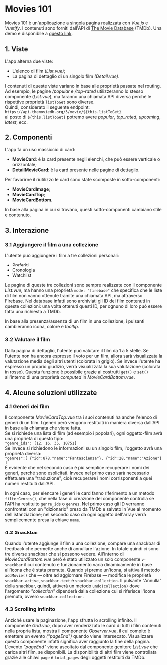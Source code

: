 # Movies 101
Movies 101 è un'applicazione a singola pagina realizzata con *Vue.js* e *Vuetify*. I contenuti sono forniti dall'API di [The Movie Database](https://www.themoviedb.org/) (TMDb). Una demo è disponibile a [questo link](https://movies101-iqr.firebaseapp.com).

## 1. Viste
L'app alterna due viste:

- L'elenco di film *(List.vue)*;
- La pagina di dettaglio di un singolo film *(Detail.vue)*.

I contenuti di queste viste variano in base alle proprietà passate nel routing. Ad esempio, le pagine */popular* e */top-rated* utilizzeranno lo stesso componente (*List.vue*), ma faranno una chiamata API diversa perché le rispettive proprietà `listToGet` sono diverse.  
Quindi, considerato il seguente endpoint:  
`https://api.themoviedb.org/3/movie/${this.listToGet}`  
al posto di `${this.listToGet}` potremo avere *popular*, *top_rated*, *upcoming*, *latest*, ecc.

## 2. Componenti
L'app fa un uso massiccio di card:

- **MovieCard**: è la card presente negli elenchi, che può essere verticale o orizzontale;
- **DetailMovieCard**: è la card presente nelle pagine di dettaglio.  

Per favorirne il riutilizzo le card sono state scomposte in sotto-componenti:

- **MovieCardImage**;
- **MovieCardTop**;
- **MovieCardBottom**.

In base alla pagina in cui si trovano, questi sotto-componenti cambiano stile e contenuto.

## 3. Interazione

### 3.1 Aggiungere il film a una collezione
L'utente può aggiungere i film a tre collezioni personali:

- Preferiti
- Cronologia
- Watchlist

Le pagine di queste tre collezioni sono sempre realizzate con il componente *List.vue*, ma hanno una proprietà `mode: "firebase"` che specifica che le liste di film non vanno ottenute tramite una chiamata API, ma attraverso Firebase. Nel database infatti sono archiviati gli ID dei film contenuti in queste collezioni: una volta ottenuti questi ID, per ognuno di loro può essere fatta una richiesta a TMDb.

In base alla presenza/assenza di un film in una collezione, i pulsanti cambieranno icona, colore e *tooltip*.

### 3.2 Valutare il film
Dalla pagina di dettaglio, l'utente può valutare il film da 1 a 5 stelle. Se l'utente non ha ancora espresso il voto per un film, allora sarà visualizzata la valutazione media degli altri utenti (colorata in grigio). Se invece l'utente ha espresso un proprio giudizio, verrà visualizzata la sua valutazione (colorata in rosso). Questa funzione è possibile grazie ai costrutti `get()` e `set()` all'interno di una proprietà *computed* in *MovieCardBottom.vue*.

## 4. Alcune soluzioni utilizzate

### 4.1 Generi dei film
Il componente *MovieCardTop.vue* tra i suoi contenuti ha anche l'elenco di generi di un film. I generi però vengono restituiti in maniera diversa dall'API in base alla chiamata che viene fatta.  
Se si richiede una lista di film (ad esempio i popolari), ogni oggetto-film avrà una proprietà di questo tipo:  
`"genre_ids": [12, 16, 35, 10751]`  
Se invece si richiedono le informazioni su un singolo film, l'oggetto avrà una proprietà diversa:  
`"genres":[ {"id":878,"name":"Fantascienza"}, {"id":28,"name":"Azione"} ]`  
È evidente che nel secondo caso è più semplice recuperare i nomi dei generi, perché sono esplicitati. Invece nel primo caso sarà necessario effettuare una "traduzione", cioè recuperare i nomi corrisponenti a quei numeri restituiti dall'API.

In ogni caso, per elencare i generi le card fanno riferimento a un metodo `filterGenres()`, che nella fase di creazione del componente controlla se l'API ha restituito `genre_ids` o `genres`. Nel primo caso gli ID verranno confrontati con un "dizionario" preso da TMDb e salvato in Vue al momento dell'istanziazione; nel secondo caso da ogni oggetto dell'array verrà semplicemente presa la chiave `name`.

### 4.2 Snackbar
Quando l'utente aggiunge il film a una collezione, compare una snackbar di feedback che permette anche di annullare l'azione. In totale quindi ci sono tre diverse snackbar che si possono vedere. All'interno di *MovieCardBottom.vue* però è stato utilizzato un solo componente `v-snackbar` il cui contenuto e funzionamento varia dinamicamente in base all'icona che è stata premuta. Quando si preme un'icona, si attiva il metodo `addMovie()` che — oltre ad aggiornare Firebase — modifica le proprietà `snackbar.active`, `snackbar.text` e `snackbar.collection`. Il pulsante "Annulla" della snackbar, quindi, attiverà un metodo `undo(collection)` dove l'argomento *"collection"* dipenderà dalla collezione cui si riferisce l'icona premuta, ovvero `snackbar.collection`.

### 4.3 Scrolling infinito
Anziché usare la paginazione, l'app sfrutta lo scrolling infinito. Il componente *Grid.vue*, dopo aver renderizzato le card di tutti i film contenuti nella propria lista, mostra il componente *Observer.vue*, il cui compito è emettere un evento *("pageEnd")* quando viene intersecato. Visualizzare questo componente infatti significa aver raggiunto la fine della pagina. L'evento *"pageEnd"* viene ascoltato dal componente genitore *List.vue* che carica altri film, se disponibili. La disponibilità di altri film viene controllata grazie alle chiavi `page` e `total_pages` degli oggetti restituiti da TMDb.
